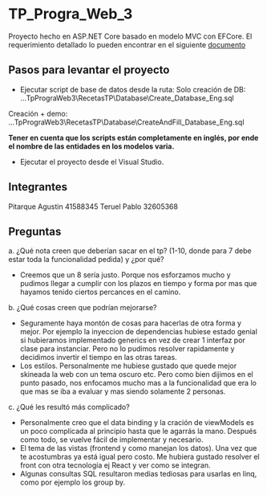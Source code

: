 
# TP_Progra_Web_3

  

Proyecto hecho en ASP.NET Core basado en modelo MVC con EFCore.
El requerimiento detallado lo pueden encontrar en el siguiente [documento](https://drive.google.com/file/d/1-5hAuD1sM-wCpPftGN-Pl7SArX_YNbMx/view?usp=sharing)

## Pasos para levantar el proyecto

* Ejecutar script de base de datos desde la ruta: 
Solo creación de DB:
...TpPrograWeb3\RecetasTP\Database\Create_Database_Eng.sql

Creación + demo:
...TpPrograWeb3\RecetasTP\Database\CreateAndFill_Database_Eng.sql

**Tener en cuenta que los scripts están completamente en inglés, por ende el nombre de las entidades en los modelos varia.**

* Ejecutar el proyecto desde el Visual Studio.


  
## Integrantes
Pitarque Agustin 41588345
Teruel Pablo 32605368

## Preguntas

a. ¿Qué nota creen que deberían sacar en el tp? (1-10, donde para 7 debe estar toda la funcionalidad pedida) y ¿por qué?

- Creemos que un 8 sería justo. Porque nos esforzamos mucho y pudimos llegar a cumplir con los plazos en tiempo y forma por mas que hayamos tenido ciertos percances en el camino.



b. ¿Qué cosas creen que podrían mejorarse?

- Seguramente haya montón de cosas para hacerlas de otra forma y mejor. Por ejemplo la inyeccion de dependencias hubiese estado genial si hubieramos implementado generics en vez de crear 1 interfaz por clase para instanciar. Pero no lo pudimos resolver rapidamente y decidimos invertir el tiempo en las otras tareas.
- Los estilos. Personalmente me hubiese gustado que quede mejor skineada la web con un tema oscuro etc. Pero como bien dijimos en el punto pasado, nos enfocamos mucho mas a la funcionalidad que era lo que mas se iba a evaluar y mas siendo solamente 2 personas.



c. ¿Qué les resultó más complicado?

- Personalmente creo que el data binding y la cración de viewModels es un poco complicada al principio hasta que le agarrás la mano. Después como todo, se vuelve fácil de implementar y necesario.
- El tema de las vistas (frontend y como manejan los datos). Una vez que te acostumbras ya está igual pero costo. Me hubiera gustado resolver el front con otra tecnología ej React y ver como se integran.
- Algunas consultas SQL resultaron medias tediosas para usarlas en linq, como por ejemplo los group by.
